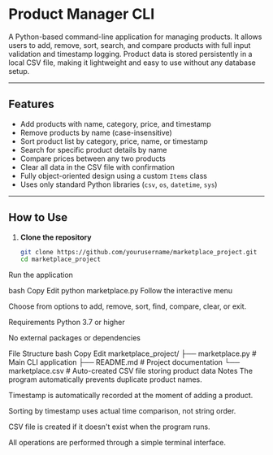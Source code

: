 # Product Manager CLI

A Python-based command-line application for managing products. It allows users to add, remove, sort, search, and compare products with full input validation and timestamp logging. Product data is stored persistently in a local CSV file, making it lightweight and easy to use without any database setup.

---

## Features

- Add products with name, category, price, and timestamp
- Remove products by name (case-insensitive)
- Sort product list by category, price, name, or timestamp
- Search for specific product details by name
- Compare prices between any two products
- Clear all data in the CSV file with confirmation
- Fully object-oriented design using a custom `Items` class
- Uses only standard Python libraries (`csv`, `os`, `datetime`, `sys`)

---

## How to Use

1. **Clone the repository**
   ```bash
   git clone https://github.com/yourusername/marketplace_project.git
   cd marketplace_project
Run the application

bash
Copy
Edit
python marketplace.py
Follow the interactive menu

Choose from options to add, remove, sort, find, compare, clear, or exit.

Requirements
Python 3.7 or higher

No external packages or dependencies

File Structure
bash
Copy
Edit
marketplace_project/
├── marketplace.py      # Main CLI application
├── README.md           # Project documentation
└── marketplace.csv     # Auto-created CSV file storing product data
Notes
The program automatically prevents duplicate product names.

Timestamp is automatically recorded at the moment of adding a product.

Sorting by timestamp uses actual time comparison, not string order.

CSV file is created if it doesn't exist when the program runs.

All operations are performed through a simple terminal interface.